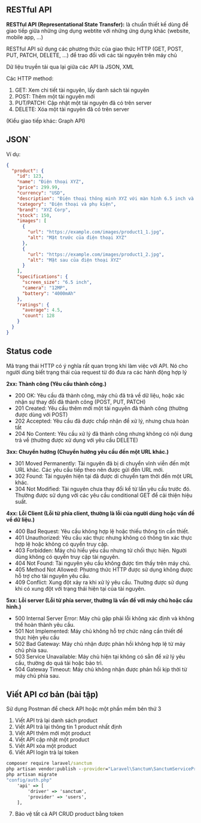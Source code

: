 ## RESTful API

**RESTful API (Representational State Transfer):** là chuẩn thiết kế dùng để giao tiếp giữa những ứng dụng webtite với những ứng dụng khác (website, mobile app, ...)

RESTful API sử dụng các phương thức của giao thức HTTP (GET, POST, PUT, PATCH, DELETE, ...) để trao đổi với các tài nguyên trên máy chủ

Dữ liệu truyền tải qua lại giữa các API là JSON, XML

Các HTTP method:
1. GET: Xem chi tiết tài nguyên, lấy danh sách tài nguyên
2. POST: Thêm một tài nguyên mới
3. PUT/PATCH: Cập nhật một tài nguyên đã có trên server
4. DELETE: Xóa một tài nguyên đã có trên server

(Kiểu giao tiếp khác: Graph API)

## JSON`
Ví dụ: 
```json
{
  "product": {
    "id": 123,
    "name": "Điện thoại XYZ",
    "price": 299.99,
    "currency": "USD",
    "description": "Điện thoại thông minh XYZ với màn hình 6.5 inch và camera 12MP.",
    "category": "Điện thoại và phụ kiện",
    "brand": "XYZ Corp",
    "stock": 150,
    "images": [
      {
        "url": "https://example.com/images/product1_1.jpg",
        "alt": "Mặt trước của điện thoại XYZ"
      },
      {
        "url": "https://example.com/images/product1_2.jpg",
        "alt": "Mặt sau của điện thoại XYZ"
      }
    ],
    "specifications": {
      "screen_size": "6.5 inch",
      "camera": "12MP",
      "battery": "4000mAh"
    },
    "ratings": {
      "average": 4.5,
      "count": 128
    }
  }
}
```


## Status code
Mã trạng thái HTTP có ý nghĩa rất quan trọng khi làm việc với API. Nó cho người dùng biết trạng thái của request từ đó đưa ra các hành động hợp lý

**2xx: Thành công (Yêu cầu thành công.)**
- 200 OK: Yêu cầu đã thành công, máy chủ đã trả về dữ liệu, hoặc xác nhận sự thay đổi đã thành công (POST, PUT, PATCH)
- 201 Created: Yêu cầu thêm mới một tài nguyên đã thành công (thường được dùng với POST)
- 202 Accepted: Yêu cầu đã được chấp nhận để xử lý, nhưng chưa hoàn tất
- 204 No Content: Yêu cầu xử lý đã thành công nhưng không có nội dung trả về (thường được xử dụng với yêu cầu DELETE)


**3xx: Chuyển hướng (Chuyển hướng yêu cầu đến một URL khác.)**
- 301 Moved Permanently: Tài nguyên đã bị di chuyển vĩnh viễn đến một URL khác. Các yêu cầu tiếp theo nên được gửi đến URL mới.
- 302 Found: Tài nguyên hiện tại đã được di chuyển tạm thời đến một URL khác.
- 304 Not Modified: Tài nguyên chưa thay đổi kể từ lần yêu cầu trước đó. Thường được sử dụng với các yêu cầu conditional GET để cải thiện hiệu suất.

**4xx: Lỗi Client (Lỗi từ phía client, thường là lỗi của người dùng hoặc vấn đề về dữ liệu.)**
- 400 Bad Request: Yêu cầu không hợp lệ hoặc thiếu thông tin cần thiết.
- 401 Unauthorized: Yêu cầu xác thực nhưng không có thông tin xác thực hợp lệ hoặc không có quyền truy cập.
- 403 Forbidden: Máy chủ hiểu yêu cầu nhưng từ chối thực hiện. Người dùng không có quyền truy cập tài nguyên.
- 404 Not Found: Tài nguyên yêu cầu không được tìm thấy trên máy chủ.
- 405 Method Not Allowed: Phương thức HTTP được sử dụng không được hỗ trợ cho tài nguyên yêu cầu.
- 409 Conflict: Xung đột xảy ra khi xử lý yêu cầu. Thường được sử dụng khi có xung đột với trạng thái hiện tại của tài nguyên.

**5xx: Lỗi server (Lỗi từ phía server, thường là vấn đề với máy chủ hoặc cấu hình.)**
- 500 Internal Server Error: Máy chủ gặp phải lỗi không xác định và không thể hoàn thành yêu cầu.
- 501 Not Implemented: Máy chủ không hỗ trợ chức năng cần thiết để thực hiện yêu cầu
- 502 Bad Gateway: Máy chủ nhận được phản hồi không hợp lệ từ máy chủ phía sau.
- 503 Service Unavailable: Máy chủ hiện tại không có sẵn để xử lý yêu cầu, thường do quá tải hoặc bảo trì.
- 504 Gateway Timeout: Máy chủ không nhận được phản hồi kịp thời từ máy chủ phía sau.

## Viết API cơ bản (bài tập)
Sử dụng Postman để check API hoặc một phần mềm bên thứ 3
1. Viết API trả lại danh sách product
2. Viết API trả lại thông tin 1 product nhất định
3. Viết API thêm mới một product
4. Viết API cập nhật một product
5. Viết API xóa một product
6. Viết API login trả lại token 
```cmd
composer require laravel/sanctum
php artisan vendor:publish --provider="Laravel\Sanctum\SanctumServiceProvider"
php artisan migrate
"config/auth.php" 
    'api' => [
        'driver' => 'sanctum',
        'provider' => 'users',
    ],
```

7. Bảo vệ tất cả API CRUD product bằng token 